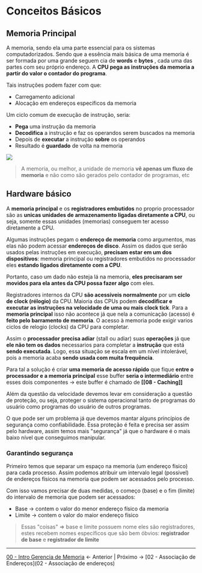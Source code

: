 # Conceitos Básicos

## Memoria Principal

A memoria, sendo ela uma parte essencial para os sistemas computadorizados.
Sendo que a essência mais básica de uma memoria é ser formada por uma grande seguem cia de **words** e **bytes** , cada uma das partes com seu próprio endereço. 
A **CPU pega as instruções da memoria a partir do valor o contador do programa**.

Tais instruções podem fazer com que:
- Carregamento adicional 
- Alocação em endereços específicos da memoria

Um ciclo comum de execução de instrução, seria:
- **Pega** uma instrução da memoria
- **Decodifica** a instrução e faz os operandos serem buscados na memoria
- Depois de **executar**  a instrução **sobre** os operandos 
- Resultado é **guardado** de volta na memoria

![](CicloComumDeExecucaoDeInstrucaoNaMemoria.drawio%20(1).svg)

> A memoria, ou melhor, a unidade de memoria **vê apenas um fluxo de memoria** e não como são gerados pelo contador de programas, etc


## Hardware básico 

A **memoria principal** e os **registradores embutidos** no proprio processador são as **unicas unidades de armazenamento ligadas diretamente a CPU**, ou seja, somente essas unidades (memorias) conseguem ter acesso diretamente a CPU.

Algumas instruções pegam o **endereço de memoria** como argumentos, mas elas não podem acessar **endereços de disco**. Assim os dados que serão usados pelas instruções em execução, **precisam estar em um dos dispositivos**: memoria principal ou registradores embutidos no processador eles **estando ligados diretamente com a CPU**.

Portanto, caso um dado não esteja lá na memoria, **eles precisaram ser movidos para ela antes da CPU possa fazer algo** com eles.

Registradores internos da CPU **são acessiveis normalmente**  por um **ciclo de clock (rélogio)** da CPU.
Maioria das CPUs podem **decodificar e executar as instruções na velocidade de uma ou mais clock tick**.
Para a **memoria principal** isso não acontece já que nela a comunicação (acesso) é **feito pelo barramento de memoria**.
O acesso à memoria pode exigir varios ciclos de relogio (clocks) da CPU para completar.

Assim o **processador** **precisa adiar** (stall ou adiar) suas **operações** já que **ele não tem os dados** necessarios para completar a **instrução** que está **sendo executada**. Logo, essa situação se escala em um nível intolerável, pois a memoria acaba **sendo usada com muita frequência**. 

Para tal a solução é criar **uma memoria de acesso rápido** que fique **entre o processador e a memoria principal**  esse buffer **seria o intermediário** entre esses dois componentes -> este buffer é chamado de **[[08 - Caching]]**

Além da questão da velocidade devemos levar em consideração a questão de proteção, ou seja, proteger o sistema operacional tanto de programas do usuário como programas do usuário de outros programas. 

O que pode ser um problema já que devemos mantar alguns princípios de segurança como confiabilidade. Essa proteção é feita e precisa ser assim pelo hardware, assim temos mais "segurança"
 já que o hardware é o mais baixo nível que conseguimos manipular.

### Garantindo segurança
Primeiro temos que separar um espaço na memoria  (um endereço fisico) para cada processo. Assim podemos atribuir um intervalo legal (possivel) de endereços físicos na memoria que podem ser acessados pelo processo. 

Com isso vamos precisar de duas medidas, o começo (base) e o fim (limite) do intervalo de memoria que podem ser acessados:
- Base -> contem o valor do menor endereço físico da memoria 
- Limite -> contem o valor do maior endereço físico 

> Essas "coisas" => base e limite possuem nome eles são  registradores, estes recebem nomes específicos que são bem óbvios: **registrador de base** e **registrador de limite**




---

[00 - Intro Gerencia de Memoria](00%20-%20Intro%20Gerencia%20de%20Memoria.md) <- Anterior | Próximo -> [02 - Associação de Endereços](02 - Associação de endereços)